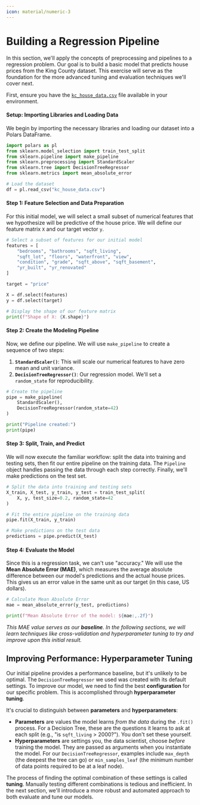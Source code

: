 ```yaml
---
icon: material/numeric-3
---
```


# Building a Regression Pipeline

In this section, we'll apply the concepts of preprocessing and pipelines to a regression problem. Our goal is to build a basic model that predicts house prices from the King County dataset. This exercise will serve as the foundation for the more advanced tuning and evaluation techniques we'll cover next.

First, ensure you have the [`kc_house_data.csv`](https://github.com/dataprogpy/code-samples/blob/7431e8fe6b7b3502c031ca25b1ba070488b583f7/data/kc_house_data.csv) file available in your environment.

#### **Setup: Importing Libraries and Loading Data**

We begin by importing the necessary libraries and loading our dataset into a Polars DataFrame.

```python
import polars as pl
from sklearn.model_selection import train_test_split
from sklearn.pipeline import make_pipeline
from sklearn.preprocessing import StandardScaler
from sklearn.tree import DecisionTreeRegressor
from sklearn.metrics import mean_absolute_error

# Load the dataset
df = pl.read_csv("kc_house_data.csv")
```

#### **Step 1: Feature Selection and Data Preparation**

For this initial model, we will select a small subset of numerical features that we hypothesize will be predictive of the house price. We will define our feature matrix `X` and our target vector `y`.

```python
# Select a subset of features for our initial model
features = [
    "bedrooms", "bathrooms", "sqft_living",
    "sqft_lot", "floors", "waterfront", "view",
    "condition", "grade", "sqft_above", "sqft_basement",
    "yr_built", "yr_renovated"
]

target = "price"

X = df.select(features)
y = df.select(target)

# Display the shape of our feature matrix
print(f"Shape of X: {X.shape}")
```

#### **Step 2: Create the Modeling Pipeline**

Now, we define our pipeline. We will use `make_pipeline` to create a sequence of two steps:

1.  **`StandardScaler()`**: This will scale our numerical features to have zero mean and unit variance.
2.  **`DecisionTreeRegressor()`**: Our regression model. We'll set a `random_state` for reproducibility.

<!-- end list -->

```python
# Create the pipeline
pipe = make_pipeline(
    StandardScaler(),
    DecisionTreeRegressor(random_state=42)
)

print("Pipeline created:")
print(pipe)
```

#### **Step 3: Split, Train, and Predict**

We will now execute the familiar workflow: split the data into training and testing sets, then fit our entire pipeline on the training data. The `Pipeline` object handles passing the data through each step correctly. Finally, we'll make predictions on the test set.

```python
# Split the data into training and testing sets
X_train, X_test, y_train, y_test = train_test_split(
    X, y, test_size=0.2, random_state=42
)

# Fit the entire pipeline on the training data
pipe.fit(X_train, y_train)

# Make predictions on the test data
predictions = pipe.predict(X_test)
```

#### **Step 4: Evaluate the Model**

Since this is a regression task, we can't use "accuracy." We will use the **Mean Absolute Error (MAE)**, which measures the average absolute difference between our model's predictions and the actual house prices. This gives us an error value in the same unit as our target (in this case, US dollars).

```python
# Calculate Mean Absolute Error
mae = mean_absolute_error(y_test, predictions)

print(f"Mean Absolute Error of the model: ${mae:,.2f}")
```

*This MAE value serves as our **baseline**. In the following sections, we will learn techniques like cross-validation and hyperparameter tuning to try and improve upon this initial result.*


## Improving Performance: Hyperparameter Tuning

Our initial pipeline provides a performance baseline, but it's unlikely to be optimal. The `DecisionTreeRegressor` we used was created with its default settings. To improve our model, we need to find the best **configuration** for our specific problem. This is accomplished through **hyperparameter tuning**.

It's crucial to distinguish between **parameters** and **hyperparameters**:

* **Parameters** are values the model learns *from the data* during the `.fit()` process. For a Decision Tree, these are the questions it learns to ask at each split (e.g., "is `sqft_living` > 2000?"). You don't set these yourself.
* **Hyperparameters** are settings you, the data scientist, choose *before* training the model. They are passed as arguments when you instantiate the model. For our `DecisionTreeRegressor`, examples include `max_depth` (the deepest the tree can go) or `min_samples_leaf` (the minimum number of data points required to be at a leaf node).

The process of finding the optimal combination of these settings is called **tuning**. Manually testing different combinations is tedious and inefficient. In the next section, we'll introduce a more robust and automated approach to both evaluate and tune our models.
